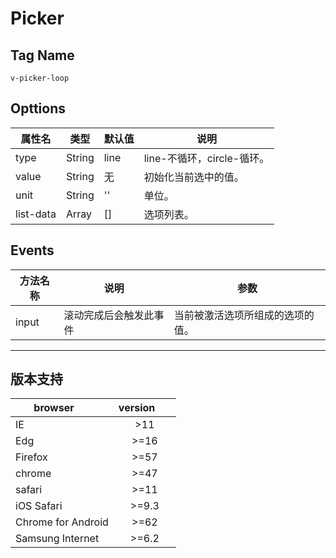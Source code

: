 # Picker

## Tag Name

`v-picker-loop`

## Opttions

属性名   |    类型    |    默认值    |   说明
----    | ----      | ----        | ----    |
type | String | line | line-不循环，circle-循环。
value | String | 无 |初始化当前选中的值。
unit | String | '' | 单位。
list-data | Array | [] | 选项列表。

## Events
方法名称   |    说明    |    参数    |
----    | ----      | ----        |
input | 滚动完成后会触发此事件 | 当前被激活选项所组成的选项的值。

---

## 版本支持

| browser       | version       |
| ------------- |:-------------:|
| IE            | >11           |
| Edg           | >=16          |
| Firefox       | >=57          |
| chrome        | >=47          |
| safari        | >=11          |
| iOS Safari    | >=9.3         |
| Chrome for Android    | >=62  |
| Samsung Internet    | >=6.2   |

